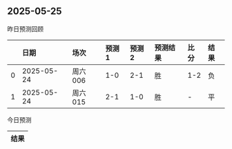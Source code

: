 

 ## 2025-05-25

昨日预测回顾

|    | 日期         | 场次    | 预测1   | 预测2   | 预测结果   | 比分   | 结果   |
|---:|:-----------|:------|:------|:------|:-------|:-----|:-----|
|  0 | 2025-05-24 | 周六006 | 1-0   | 2-1   | 胜      | 1-2  | 负    |
|  1 | 2025-05-24 | 周六015 | 2-1   | 1-0   | 胜      | -    | 平    |

今日预测

| 结果   |
|------|